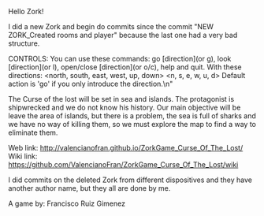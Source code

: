 Hello Zork!

I did a new Zork and begin do commits since the commit "NEW ZORK_Created rooms and player" because 
the last one had a very bad structure.

CONTROLS:
You can use these commands:
go [direction](or g), look [direction](or l), open/close [direction](or o/c), help and quit.
With these directions: <north, south, east, west, up, down> 
					   <n, s, e, w, u, d>
Default action is 'go' if you only introduce the direction.\n"

The Curse of the lost will be set in sea and islands. 
The protagonist is shipwrecked and we do not know his history. 
Our main objective will be leave the area of islands, but there is a problem, the sea is full of sharks 
and we have no way of killing them, so we must explore the map to find a way to eliminate them.

Web link: http://valencianofran.github.io/ZorkGame_Curse_Of_The_Lost/
Wiki link: https://github.com/ValencianoFran/ZorkGame_Curse_Of_The_Lost/wiki


I did commits on the deleted Zork from different dispositives and they have another author name,
but they all are done by me.


A game by: Francisco Ruiz Gimenez